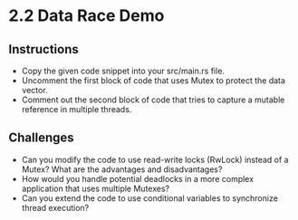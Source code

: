 # 2.2 Data Race Demo

## Instructions

- Copy the given code snippet into your src/main.rs file.
- Uncomment the first block of code that uses Mutex to protect the data vector.
- Comment out the second block of code that tries to capture a mutable reference in multiple threads.

## Challenges

- Can you modify the code to use read-write locks (RwLock) instead of a Mutex? What are the advantages and disadvantages?
- How would you handle potential deadlocks in a more complex application that uses multiple Mutexes?
- Can you extend the code to use conditional variables to synchronize thread execution?
